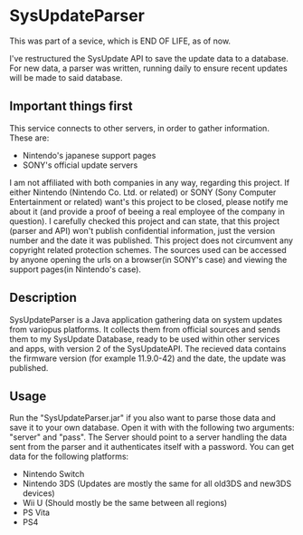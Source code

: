 # SysUpdateParser
This was part of a sevice, which is END OF LIFE, as of now.

I've restructured the SysUpdate API to save the update data to a database. For new data, a parser was written, running daily to ensure recent updates will be made to said database.

## Important things first
This service connects to other servers, in order to gather information. These are:
- Nintendo's japanese support pages
- SONY's official update servers

I am not affiliated with both companies in any way, regarding this project.
If either Nintendo (Nintendo Co. Ltd. or related) or SONY (Sony Computer Entertainment or related) want's this project to be closed, please notify me about it (and provide a proof of beeing a real employee of the company in question). I carefully checked this project and can state, that this project (parser and API) won't publish confidential information, just the version number and the date it was published. This project does not circumvent any copyright related protection schemes. The sources used can be accessed by anyone opening the urls on a browser(in SONY's case) and viewing the support pages(in Nintendo's case).

## Description
SysUpdateParser is a Java application gathering data on system updates from variopus platforms.
It collects them from official sources and sends them to my SysUpdate Database, ready to be used within other services and apps, with version 2 of the SysUpdateAPI.
The recieved data contains the firmware version (for example 11.9.0-42) and the date, the update was published.

## Usage
Run the "SysUpdateParser.jar" if you also want to parse those data and save it to your own database.
Open it with with the following two arguments: "server" and "pass". The Server should point to a server handling the data sent from the parser and it authenticates itself with a password.
You can get data for the following platforms:
  - Nintendo Switch
  - Nintendo 3DS (Updates are mostly the same for all old3DS and new3DS devices)
  - Wii U (Should mostly be the same between all regions)
  - PS Vita
  - PS4

